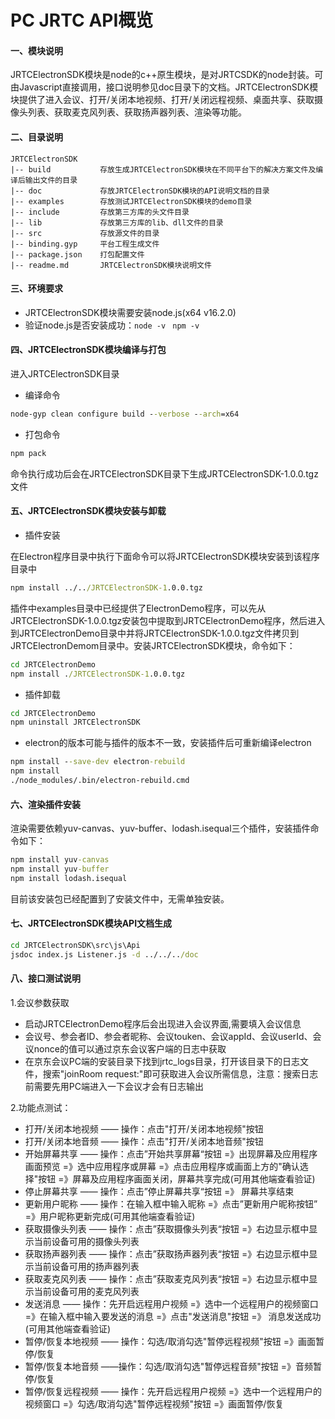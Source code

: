 

# PC JRTC API概览

#### 一、模块说明

​        JRTCElectronSDK模块是node的c++原生模块，是对JRTCSDK的node封装。可由Javascript直接调用，接口说明参见doc目录下的文档。JRTCElectronSDK模块提供了进入会议、打开/关闭本地视频、打开/关闭远程视频、桌面共享、获取摄像头列表、获取麦克风列表、获取扬声器列表、渲染等功能。

#### 二、目录说明

```shell
JRTCElectronSDK
|-- build           存放生成JRTCElectronSDK模块在不同平台下的解决方案文件及编译后输出文件的目录
|-- doc             存放JRTCElectronSDK模块的API说明文档的目录
|-- examples        存放测试JRTCElectronSDK模块的demo目录
|-- include         存放第三方库的头文件目录
|-- lib             存放第三方库的lib、dll文件的目录
|-- src             存放源文件的目录
|-- binding.gyp     平台工程生成文件
|-- package.json    打包配置文件
|-- readme.md       JRTCElectronSDK模块说明文件
```

#### 三、环境要求

- JRTCElectronSDK模块需要安装node.js(x64 v16.2.0)
- 验证node.js是否安装成功：`node -v `    `npm -v`

#### 四、JRTCElectronSDK模块编译与打包

进入JRTCElectronSDK目录

- 编译命令

```cmd
node-gyp clean configure build --verbose --arch=x64
```

- 打包命令

```cmd
npm pack
```

命令执行成功后会在JRTCElectronSDK目录下生成JRTCElectronSDK-1.0.0.tgz文件

#### 五、JRTCElectronSDK模块安装与卸载

- 插件安装

在Electron程序目录中执行下面命令可以将JRTCElectronSDK模块安装到该程序目录中

```cmd
npm install ../../JRTCElectronSDK-1.0.0.tgz
```

插件中examples目录中已经提供了ElectronDemo程序，可以先从JRTCElectronSDK-1.0.0.tgz安装包中提取到JRTCElectronDemo程序，然后进入到JRTCElectronDemo目录中并将JRTCElectronSDK-1.0.0.tgz文件拷贝到JRTCElectronDemom目录中。安装JRTCElectronSDK模块，命令如下：

```cmd
cd JRTCElectronDemo
npm install ./JRTCElectronSDK-1.0.0.tgz
```

- 插件卸载

```cmd
cd JRTCElectronDemo
npm uninstall JRTCElectronSDK
```

- electron的版本可能与插件的版本不一致，安装插件后可重新编译electron

```cmd
npm install --save-dev electron-rebuild
npm install 
./node_modules/.bin/electron-rebuild.cmd
```

#### 六、渲染插件安装

渲染需要依赖yuv-canvas、yuv-buffer、lodash.isequal三个插件，安装插件命令如下：

```cmd
npm install yuv-canvas
npm install yuv-buffer
npm install lodash.isequal
```

目前该安装包已经配置到了安装文件中，无需单独安装。

#### 七、JRTCElectronSDK模块API文档生成

```cmd
cd JRTCElectronSDK\src\js\Api
jsdoc index.js Listener.js -d ../../../doc
```

#### 八、接口测试说明

1.会议参数获取

- 启动JRTCElectronDemo程序后会出现进入会议界面,需要填入会议信息
- 会议号、参会者ID、参会者昵称、会议touken、会议appId、会议userId、会议nonce的值可以通过京东会议客户端的日志中获取
- 在京东会议PC端的安装目录下找到jrtc_logs目录，打开该目录下的日志文件，搜索"joinRoom request:"即可获取进入会议所需信息，注意：搜索日志前需要先用PC端进入一下会议才会有日志输出

2.功能点测试：

- 打开/关闭本地视频 —— 操作：点击"打开/关闭本地视频"按钮
- 打开/关闭本地音频 —— 操作：点击"打开/关闭本地音频"按钮
- 开始屏幕共享 —— 操作：点击”开始共享屏幕“按钮 =》出现屏幕及应用程序画面预览 =》选中应用程序或屏幕 =》点击应用程序或画面上方的"确认选择"按钮 =》屏幕及应用程序画面关闭，屏幕共享完成(可用其他端查看验证)
- 停止屏幕共享 —— 操作：点击”停止屏幕共享“按钮 =》 屏幕共享结束
- 更新用户昵称 —— 操作：在输入框中输入昵称 =》点击”更新用户昵称按钮” =》用户昵称更新完成(可用其他端查看验证)
- 获取摄像头列表 ——  操作：点击”获取摄像头列表“按钮 =》右边显示框中显示当前设备可用的摄像头列表
- 获取扬声器列表 ——  操作：点击”获取扬声器列表“按钮 =》右边显示框中显示当前设备可用的扬声器列表
- 获取麦克风列表 ——  操作：点击”获取麦克风列表“按钮 =》右边显示框中显示当前设备可用的麦克风列表
- 发送消息 —— 操作：先开启远程用户视频 =》选中一个远程用户的视频窗口 =》在输入框中输入要发送的消息 =》点击"发送消息"按钮 =》 消息发送成功(可用其他端查看验证)
- 暂停/恢复本地视频 —— 操作：勾选/取消勾选"暂停远程视频"按钮 =》画面暂停/恢复
- 暂停/恢复本地音频 ——操作：勾选/取消勾选"暂停远程音频"按钮 =》音频暂停/恢复
- 暂停/恢复远程视频 —— 操作：先开启远程用户视频 =》选中一个远程用户的视频窗口 =》勾选/取消勾选"暂停远程视频"按钮  =》画面暂停/恢复
